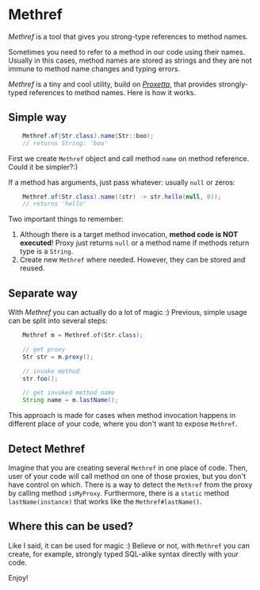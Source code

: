 # Methref

*Methref* is a tool that gives you strong-type references to method names.

Sometimes you need to refer to a method in our code using their
names. Usually in this cases, method names are stored as strings
and they are not immune to method name changes and typing errors.

*Methref* is a tiny and cool utility, build on
[*Proxetta*](/proxetta/), that provides strongly-typed
references to method names. Here is how it works.

## Simple way

~~~~~ java
    Methref.of(Str.class).name(Str::boo);
    // returns String: 'boo'
~~~~~

First we create `Methref` object and call method `name` on method reference.
Could it be simpler?:)

If a method has arguments, just pass whatever: usually `null` or zeros:

~~~~~~ java
    Methref.of(Str.class).name((str) -> str.hello(null, 0));
    // returns 'hello'
~~~~~~

Two important things to remember:

1.  Although there is a target method invocation, **method code is NOT
    executed**! Proxy just returns `null` or a method name
    if methods return type is a `String`.
2.  Create new `Methref` where needed. However, they can be stored and reused.

## Separate way

With _Methref_ you can actually do a lot of magic :) Previous, simple usage can
be split into several steps:

~~~~~~ java
    Methref m = Methref.of(Str.class);

    // get proxy
    Str str = m.proxy();

    // invoke method
    str.foo();

    // get invoked method name
    String name = m.lastName();
~~~~~~

This approach is made for cases when method invocation happens in different
place of your code, where you don't want to expose `Methref`.

## Detect Methref

Imagine that you are creating several `Methref` in one place of code. Then, user
of your code will call method on one of those proxies, but you don't
have control on which. There is a way to detect the `Methref` from the proxy by
calling method `isMyProxy`. Furthermore, there is a `static` method `lastName(instance)`
that works like the `Methref#lastName()`.

## Where this can be used?

Like I said, it can be used for magic :) Believe or not, with `Methref` you can
create, for example, strongly typed SQL-alike syntax directly with your code.

Enjoy!

[1]: http://en.wikipedia.org/wiki/Convention_over_configuration
